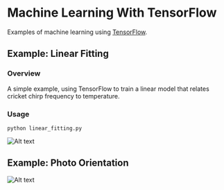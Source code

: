 # Machine Learning With TensorFlow

Examples of machine learning using [TensorFlow](https://www.tensorflow.org).

## Example: Linear Fitting

### Overview

A simple example, using TensorFlow to train a linear model that relates cricket chirp frequency to temperature.

### Usage

`python linear_fitting.py`

![Alt text](http://lightcycle.github.io/screenshots/LinearFitting.png "Linear Fitting Screenshot")

## Example: Photo Orientation

![Alt text](http://lightcycle.github.io/screenshots/PhotoOrientation.png "Photo Orientation Demo Screenshot")
